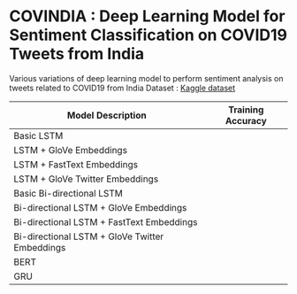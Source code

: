 # COVINDIA : Deep Learning Model for Sentiment Classification on COVID19 Tweets from India

Various variations of deep learning model to perform sentiment analysis on tweets related to COVID19 from India
Dataset : [Kaggle dataset](https://www.kaggle.com/surajkum1198/twitterdata)


| Model Description                              | Training Accuracy |
|------------------------------------------------|-------------------|
| Basic LSTM                                     |                   |
| LSTM + GloVe Embeddings                        |                   |
| LSTM + FastText Embeddings                     |                   |
| LSTM + GloVe Twitter Embeddings                |                   |
| Basic Bi-directional LSTM                      |                   |
| Bi-directional LSTM + GloVe Embeddings         |                   |
| Bi-directional LSTM + FastText Embeddings      |                   |
| Bi-directional LSTM + GloVe Twitter Embeddings |                   |
| BERT                                           |                   |
| GRU                                            |                   |
